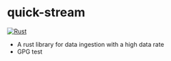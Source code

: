# quick-stream
[![Rust](https://github.com/uratne/quick-stream/actions/workflows/rust.yml/badge.svg?branch=main)](https://github.com/uratne/quick-stream/actions/workflows/rust.yml)

* A rust library for data ingestion with a high data rate
* GPG test
